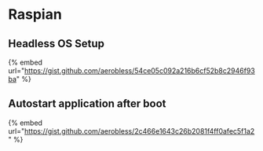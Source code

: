# Raspian

## Headless OS Setup

{% embed url="https://gist.github.com/aerobless/54ce05c092a216b6cf52b8c2946f93ba" %}



## Autostart application after boot

{% embed url="https://gist.github.com/aerobless/2c466e1643c26b2081f4ff0afec5f1a2" %}

